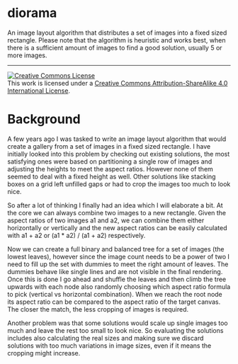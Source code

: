 # diorama

An image layout algorithm that distributes a set of images into a fixed sized rectangle. Please note that the algorithm is heuristic and works best, when there is a sufficient amount of images to find a good solution, usually 5 or more images. 

---
<a rel="license" href="http://creativecommons.org/licenses/by-sa/4.0/"><img alt="Creative Commons License" style="border-width:0" src="https://i.creativecommons.org/l/by-sa/4.0/88x31.png" /></a><br />This work is licensed under a <a rel="license" href="http://creativecommons.org/licenses/by-sa/4.0/">Creative Commons Attribution-ShareAlike 4.0 International License</a>.

# Background

A few years ago I was tasked to write an image layout algorithm that would create a gallery from a set of images in a fixed sized rectangle. I have initially looked into this problem by checking out existing solutions, the most satisfying ones were based on partitioning a single row of images and adjusting the heights to meet the aspect ratios. However none of them seemed to deal with a fixed height as well. Other solutions like stacking boxes on a grid left unfilled gaps or had to crop the images too much to look nice.

So after a lot of thinking I finally had an idea which I will elaborate a bit. At the core we can always combine two images to a new rectangle. Given the aspect ratios of two images a1 and a2, we can combine them either horizontally or vertically and the new aspect ratios can be easily calculated with a1 + a2 or (a1 * a2) / (a1 + a2) respectively.

Now we can create a full binary and balanced tree for a set of images (the lowest leaves), however since the image count needs to be a power of two I need to fill up the set with dummies to meet the right amount of leaves. The dummies behave like single lines and are not visible in the final rendering. Once this is done I go ahead and shuffle the leaves and then climb the tree upwards with each node also randomly choosing which aspect ratio formula to pick (vertical vs horizontal combination). When we reach the root node its aspect ratio can be compared to the aspect ratio of the target canvas. The closer the match, the less cropping of images is required.

Another problem was that some solutions would scale up single images too much and leave the rest too small to look nice. So evaluating the solutions includes also calculating the real sizes and making sure we discard solutions with too much variations in image sizes, even if it means the cropping might increase.
